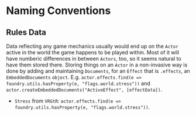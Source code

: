 # Naming Conventions

## Rules Data

Data reflecting any game mechanics usually would end up on the `Actor` active in the world the game happens to be played within. Most of it will have numberic differences in between `Actors`, too, so it seems natural to have them stored there. Storing things on an `Actor` in a non-invasive way is done by adding and maintaining `Documents`, for an `Effect` that is `.effects`, an `EmbeddedDocuments` `object`. E.g. `actor.effects.find(e => foundry.utils.hasProperty(e, "flags.world.stress"))` and `actor.createEmbeddedDocuments("ActiveEffect", [effectData])`.

+ `Stress` from `VRGtR`: `actor.effects.find(e => foundry.utils.hasProperty(e, "flags.world.stress"))`.